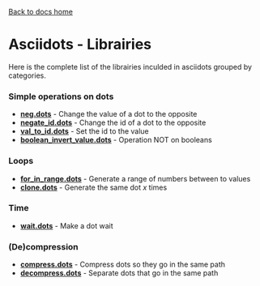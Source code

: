 [Back to docs home](../index.md)

# Asciidots - Librairies

Here is the complete list of the librairies inculded in asciidots grouped by categories.

### Simple operations on dots
- **[neg.dots](neg.md)** - Change the value of a dot to the opposite 
- **[negate_id.dots](negate_id.md)** - Change the id of a dot to the opposite
- **[val_to_id.dots](val_to_id.md)** - Set the id to the value
- **[boolean_invert_value.dots](boolean_invert_value.md)**	- Operation NOT on booleans


### Loops
- **[for_in_range.dots](for_in_range.md)** - Generate a range of numbers between to values
- **[clone.dots](clone.md)** - Generate the same dot *x* times

### Time
- **[wait.dots](wait.md)** - Make a dot wait 

### (De)compression
- **[compress.dots](compress.md)** - Compress dots so they go in the same path
- **[decompress.dots](decompress.md)** - Separate dots that go in the same path
